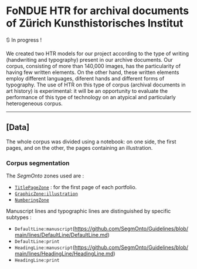 # FoNDUE HTR for archival documents of Zürich Kunsthistorisches Institut #

:arrows_clockwise: In progress !

We created two HTR models for our project according to the type of writing (handwriting and typography) present in our archive documents. Our corpus, consisting of more than 140,000 images, has the particularity of having few written elements. On the other hand, these written elements employ different languages, diferent hands and different forms of typography. The use of HTR on this type of corpus (archival documents in art history) is experimental: it will be an opportunity to evaluate the performance of this type of technology on an atypical and particularly heterogeneous corpus.

******
## [Data] ##
The whole corpus was divided using a notebook: on one side, the first pages, and on the other, the pages containing an illustration. 

### Corpus segmentation ####

The _SegmOnto_ zones used are : 

- [`TitlePageZone`](https://github.com/SegmOnto/Guidelines/blob/main/zones/TitlePageZone/TitlePageZone.md) : for the first page of each portfolio.
- [`GraphicZone:illustration`](https://github.com/SegmOnto/Guidelines/blob/main/zones/GraphicZone/DecorationZone.md)
- [`NumberingZone`](https://github.com/SegmOnto/Guidelines/blob/main/zones/NumberingZone/NumberingZone.md)

Manuscript lines and typographic lines are distinguished by specific subtypes : 

- `DefaultLine:manuscript`(https://github.com/SegmOnto/Guidelines/blob/main/lines/DefaultLine/DefaultLine.md)
- `DefaultLine:print`
- `HeadingLine:manuscript`(https://github.com/SegmOnto/Guidelines/blob/main/lines/HeadingLine/HeadingLine.md)
- `HeadingLine:print`